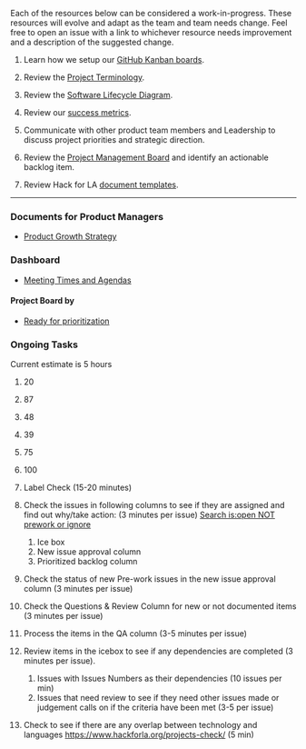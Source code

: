 Each of the resources below can be considered a work-in-progress. These resources will evolve and adapt as the team and team needs change. Feel free to open an issue with a link to whichever resource needs improvement and a description of the suggested change. 

1. Learn how we setup our [GitHub Kanban boards](https://docs.google.com/presentation/d/1LHtvnHb35Sw7cHzk8RYJG4a1U9RblZepsC3wL7ZEpV0/edit?usp=sharing).

2. Review the [Project Terminology](Project-Terminology).

3. Review the [Software Lifecycle Diagram](https://drive.google.com/file/d/1emxhYv9N6KuCVrG-gnqkqHdGnjhm_Qvb/view?usp=sharing). 

4. Review our [success metrics](Success-Metrics).

5. Communicate with other product team members and Leadership to discuss project priorities and strategic direction.

6. Review the [Project Management Board](https://github.com/hackforla/website/projects/7) and identify an actionable backlog item.

7. Review Hack for LA [document templates](https://drive.google.com/drive/u/0/folders/1WchXF8whHAySPWy6p-gIJA_77mCoOS2K?ths=true).

---
### Documents for Product Managers
- [Product Growth Strategy](https://docs.google.com/document/d/1kKcRSo3vPPkHCpjvR75j8D_GMOHpYkENvSlEMra8hN8/edit#)

### Dashboard
- [Meeting Times and Agendas](https://github.com/hackforla/website/wiki/Meetings-and-Agendas)
#### Project Board by
- [Ready for prioritization](https://github.com/hackforla/website/projects/7?card_filter_query=label%3A%22ready+for+prioritization%22)
### Ongoing Tasks
Current estimate is 5 hours
1. 20
2. 87
3. 48
4. 39
5. 75
6. 100

1. Label Check (15-20 minutes)
1. Check the issues in following columns to see if they are assigned and find out why/take action: (3 minutes per issue) [Search is:open NOT prework or ignore](https://github.com/hackforla/website/projects/7?card_filter_query=is%3Aopen+-label%3Aprework+-label%3A%22ignore%3A+demo%22+-label%3A%22ignore%3A+duplicate%22+-label%3A%22ignore%3A+no+longer+a+problem%22+-label%3A%22ignore%3A+no+longer+planned%22+-label%3A%22ignore%3A+test%22#card-86291626)
   1. Ice box
   1. New issue approval column
   1. Prioritized backlog column
1. Check the status of new Pre-work issues in the new issue approval column (3 minutes per issue)
1. Check the Questions & Review Column  for new or not documented items (3 minutes per issue)
1. Process the items in the QA column (3-5 minutes per issue)
1. Review items in the icebox to see if any dependencies are completed (3 minutes per issue).
   1. Issues with Issues Numbers as their dependencies (10 issues per min)
   1. Issues that need review to see if they need other issues made or judgement calls on if the criteria have been met (3-5 per issue)
1. Check to see if there are any overlap between technology and languages https://www.hackforla.org/projects-check/ (5 min)






